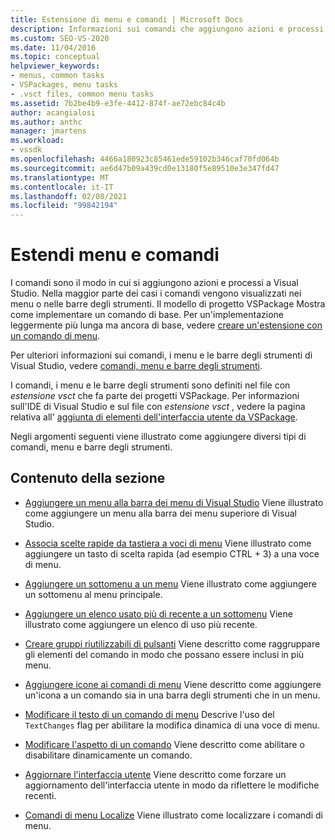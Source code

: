 ```yaml
---
title: Estensione di menu e comandi | Microsoft Docs
description: Informazioni sui comandi che aggiungono azioni e processi a Visual Studio. Il modello di progetto VSPackage Mostra come implementare un comando di base.
ms.custom: SEO-VS-2020
ms.date: 11/04/2016
ms.topic: conceptual
helpviewer_keywords:
- menus, common tasks
- VSPackages, menu tasks
- .vsct files, common menu tasks
ms.assetid: 7b2be4b9-e3fe-4412-874f-ae72ebc84c4b
author: acangialosi
ms.author: anthc
manager: jmartens
ms.workload:
- vssdk
ms.openlocfilehash: 4466a180923c85461ede59102b346caf70fd064b
ms.sourcegitcommit: ae6d47b09a439cd0e13180f5e89510e3e347fd47
ms.translationtype: MT
ms.contentlocale: it-IT
ms.lasthandoff: 02/08/2021
ms.locfileid: "99842194"
---
```

# <a name="extend-menus-and-commands"></a>Estendi menu e comandi
I comandi sono il modo in cui si aggiungono azioni e processi a Visual Studio. Nella maggior parte dei casi i comandi vengono visualizzati nei menu o nelle barre degli strumenti. Il modello di progetto VSPackage Mostra come implementare un comando di base. Per un'implementazione leggermente più lunga ma ancora di base, vedere [creare un'estensione con un comando di menu](../extensibility/creating-an-extension-with-a-menu-command.md).

 Per ulteriori informazioni sui comandi, i menu e le barre degli strumenti di Visual Studio, vedere [comandi, menu e barre degli strumenti](../extensibility/internals/commands-menus-and-toolbars.md).

 I comandi, i menu e le barre degli strumenti sono definiti nel file con *estensione vsct* che fa parte dei progetti VSPackage. Per informazioni sull'IDE di Visual Studio e sul file con *estensione vsct* , vedere la pagina relativa all' [aggiunta di elementi dell'interfaccia utente da VSPackage](../extensibility/internals/how-vspackages-add-user-interface-elements.md).

 Negli argomenti seguenti viene illustrato come aggiungere diversi tipi di comandi, menu e barre degli strumenti.

## <a name="in-this-section"></a>Contenuto della sezione
- [Aggiungere un menu alla barra dei menu di Visual Studio](../extensibility/adding-a-menu-to-the-visual-studio-menu-bar.md) Viene illustrato come aggiungere un menu alla barra dei menu superiore di Visual Studio.

- [Associa scelte rapide da tastiera a voci di menu](../extensibility/binding-keyboard-shortcuts-to-menu-items.md) Viene illustrato come aggiungere un tasto di scelta rapida (ad esempio CTRL + 3) a una voce di menu.

- [Aggiungere un sottomenu a un menu](../extensibility/adding-a-submenu-to-a-menu.md) Viene illustrato come aggiungere un sottomenu al menu principale.

- [Aggiungere un elenco usato più di recente a un sottomenu](../extensibility/adding-a-most-recently-used-list-to-a-submenu.md) Viene illustrato come aggiungere un elenco di uso più recente.

- [Creare gruppi riutilizzabili di pulsanti](../extensibility/creating-reusable-groups-of-buttons.md) Viene descritto come raggruppare gli elementi del comando in modo che possano essere inclusi in più menu.

- [Aggiungere icone ai comandi di menu](../extensibility/adding-icons-to-menu-commands.md) Viene descritto come aggiungere un'icona a un comando sia in una barra degli strumenti che in un menu.

- [Modificare il testo di un comando di menu](../extensibility/changing-the-text-of-a-menu-command.md) Descrive l'uso del `TextChanges` flag per abilitare la modifica dinamica di una voce di menu.

- [Modificare l'aspetto di un comando](../extensibility/changing-the-appearance-of-a-command.md) Viene descritto come abilitare o disabilitare dinamicamente un comando.

- [Aggiornare l'interfaccia utente](../extensibility/updating-the-user-interface.md) Viene descritto come forzare un aggiornamento dell'interfaccia utente in modo da riflettere le modifiche recenti.

- [Comandi di menu Localize](../extensibility/localizing-menu-commands.md) Viene illustrato come localizzare i comandi di menu.
